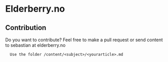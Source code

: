 # Elderberry.no

## Contribution
Do you want to contribute? Feel free to make a pull request or send content to sebastian at elderberry.no
```
  Use the folder /content/<subject>/<yourarticle>.md
```
